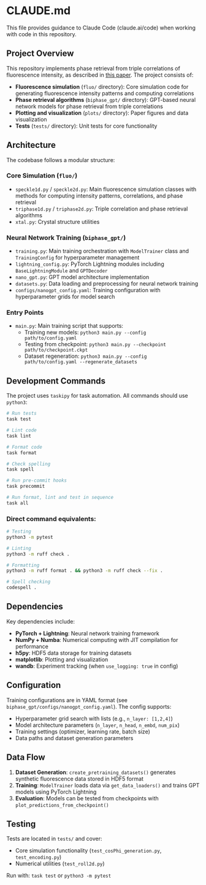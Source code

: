 # CLAUDE.md

This file provides guidance to Claude Code (claude.ai/code) when working with code in this repository.

## Project Overview

This repository implements phase retrieval from triple correlations of fluorescence intensity, as described in [this paper](https://opg.optica.org/oe/fulltext.cfm?uri=oe-31-15-25082&id=532719). The project consists of:

- **Fluorescence simulation** (`fluo/` directory): Core simulation code for generating fluorescence intensity patterns and computing correlations
- **Phase retrieval algorithms** (`biphase_gpt/` directory): GPT-based neural network models for phase retrieval from triple correlations  
- **Plotting and visualization** (`plots/` directory): Paper figures and data visualization
- **Tests** (`tests/` directory): Unit tests for core functionality

## Architecture

The codebase follows a modular structure:

### Core Simulation (`fluo/`)
- `speckle1d.py` / `speckle2d.py`: Main fluorescence simulation classes with methods for computing intensity patterns, correlations, and phase retrieval
- `triphase1d.py` / `triphase2d.py`: Triple correlation and phase retrieval algorithms
- `xtal.py`: Crystal structure utilities

### Neural Network Training (`biphase_gpt/`)
- `training.py`: Main training orchestration with `ModelTrainer` class and `TrainingConfig` for hyperparameter management
- `lightning_config.py`: PyTorch Lightning modules including `BaseLightningModule` and `GPTDecoder`
- `nano_gpt.py`: GPT model architecture implementation
- `datasets.py`: Data loading and preprocessing for neural network training
- `configs/nanogpt_config.yaml`: Training configuration with hyperparameter grids for model search

### Entry Points
- `main.py`: Main training script that supports:
  - Training new models: `python3 main.py --config path/to/config.yaml`
  - Testing from checkpoint: `python3 main.py --checkpoint path/to/checkpoint.ckpt`
  - Dataset regeneration: `python3 main.py --config path/to/config.yaml --regenerate_datasets`

## Development Commands

The project uses `taskipy` for task automation. All commands should use `python3`:

```bash
# Run tests
task test

# Lint code 
task lint

# Format code
task format

# Check spelling
task spell

# Run pre-commit hooks
task precommit

# Run format, lint and test in sequence
task all
```

### Direct command equivalents:
```bash
# Testing
python3 -m pytest

# Linting
python3 -m ruff check .

# Formatting  
python3 -m ruff format . && python3 -m ruff check --fix .

# Spell checking
codespell .
```

## Dependencies

Key dependencies include:
- **PyTorch + Lightning**: Neural network training framework
- **NumPy + Numba**: Numerical computing with JIT compilation for performance
- **h5py**: HDF5 data storage for training datasets
- **matplotlib**: Plotting and visualization
- **wandb**: Experiment tracking (when `use_logging: true` in config)

## Configuration

Training configurations are in YAML format (see `biphase_gpt/configs/nanogpt_config.yaml`). The config supports:
- Hyperparameter grid search with lists (e.g., `n_layer: [1,2,4]`)
- Model architecture parameters (`n_layer`, `n_head`, `n_embd`, `num_pix`)
- Training settings (optimizer, learning rate, batch size)
- Data paths and dataset generation parameters

## Data Flow

1. **Dataset Generation**: `create_pretraining_datasets()` generates synthetic fluorescence data stored in HDF5 format
2. **Training**: `ModelTrainer` loads data via `get_data_loaders()` and trains GPT models using PyTorch Lightning
3. **Evaluation**: Models can be tested from checkpoints with `plot_predictions_from_checkpoint()`

## Testing

Tests are located in `tests/` and cover:
- Core simulation functionality (`test_cosPhi_generation.py`, `test_encoding.py`)
- Numerical utilities (`test_roll2d.py`)

Run with: `task test` or `python3 -m pytest`